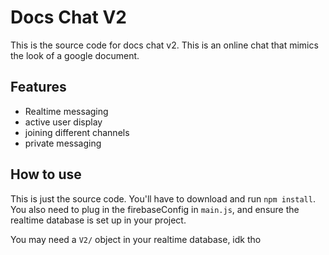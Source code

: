# Docs Chat V2

This is the source code for docs chat v2. This is an online chat that mimics the look of a google document.

## Features
- Realtime messaging
- active user display
- joining different channels
- private messaging

## How to use

This is just the source code. You'll have to download and run `npm install`. You also need to plug in the firebaseConfig in `main.js`, and ensure the realtime database is set up in your project.

You may need a `V2/` object in your realtime database, idk tho
